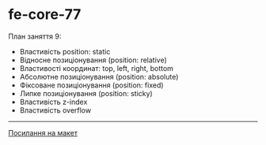 # fe-core-77

План заняття 9:

- Властивість position: static
- Відносне позиціонування (position: relative)
- Властивості координат: top, left, right, bottom
- Абсолютне позиціонування (position: absolute)
- Фіксоване позиціонування (position: fixed)
- Липке позиціонування (position: sticky)
- Властивість z-index
- Властивість overflow

---

[Посилання на макет](https://www.figma.com/file/z6Rb84e4NKxe66QNokOWA8/Barbershop-EN?node-id=1374%3A32)

